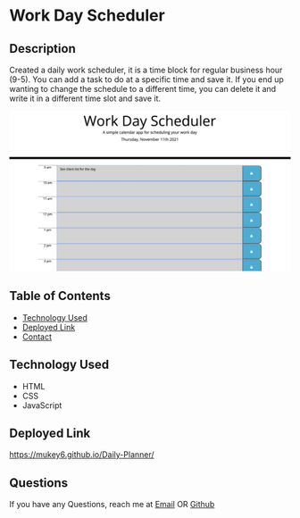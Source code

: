 # Work Day Scheduler 

## Description 
Created a daily work scheduler, it is a time block for regular business hour (9-5). You can add a task to do at a specific time and save it. If you end up wanting to change the schedule to a different time, you can delete it and write it in a different time slot and save it. 

![Daily work scheduler](./assets/images/daily-scheduler.png)

## Table of Contents
- [Technology Used](#technology-used)
- [Deployed Link](#Deployed-Link)
- [Contact](#contact)

## Technology Used
- HTML
- CSS
- JavaScript  

## Deployed Link
https://mukey6.github.io/Daily-Planner/

## Questions
If you have any Questions, reach me at [Email](muk.ahmed13@gmail.com) OR [Github](https://github.com/)